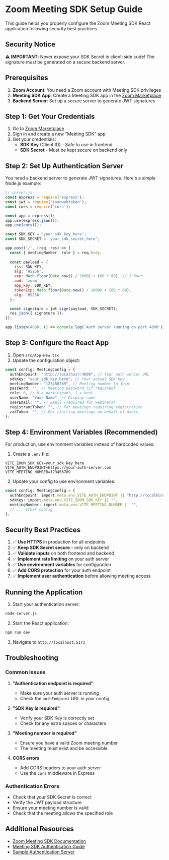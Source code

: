 # Zoom Meeting SDK Setup Guide

This guide helps you properly configure the Zoom Meeting SDK React application following security best practices.

## Security Notice

⚠️ **IMPORTANT**: Never expose your SDK Secret in client-side code! The signature must be generated on a secure backend server.

## Prerequisites

1. **Zoom Account**: You need a Zoom account with Meeting SDK privileges
2. **Meeting SDK App**: Create a Meeting SDK app in the [Zoom Marketplace](https://marketplace.zoom.us/)
3. **Backend Server**: Set up a secure server to generate JWT signatures

## Step 1: Get Your Credentials

1. Go to [Zoom Marketplace](https://marketplace.zoom.us/)
2. Sign in and create a new "Meeting SDK" app
3. Get your credentials:
   - **SDK Key** (Client ID) - Safe to use in frontend
   - **SDK Secret** - Must be kept secure on backend only

## Step 2: Set Up Authentication Server

You need a backend server to generate JWT signatures. Here's a simple Node.js example:

```javascript
// server.js
const express = require('express');
const jwt = require('jsonwebtoken');
const cors = require('cors');

const app = express();
app.use(express.json());
app.use(cors());

const SDK_KEY = 'your_sdk_key_here';
const SDK_SECRET = 'your_sdk_secret_here';

app.post('/', (req, res) => {
  const { meetingNumber, role } = req.body;
  
  const payload = {
    iss: SDK_KEY,
    alg: 'HS256',
    exp: Math.floor(Date.now() / 1000) + (60 * 60), // 1 hour
    aud: 'zoom',
    app_key: SDK_KEY,
    tokenExp: Math.floor(Date.now() / 1000) + (60 * 60),
    alg: 'HS256'
  };

  const signature = jwt.sign(payload, SDK_SECRET);
  res.json({ signature });
});

app.listen(4000, () => console.log('Auth server running on port 4000'));
```

## Step 3: Configure the React App

1. Open `src/App-New.tsx`
2. Update the configuration object:

```typescript
const config: MeetingConfig = {
  authEndpoint: "http://localhost:4000", // Your auth server URL
  sdkKey: "your_sdk_key_here", // Your actual SDK Key
  meetingNumber: "123456789", // Meeting number to join
  passWord: "", // Meeting password (if required)
  role: 0, // 0 = participant, 1 = host
  userName: "Your Name", // Display name
  userEmail: "", // Email (required for webinars)
  registrantToken: "", // For meetings requiring registration
  zakToken: "", // For starting meetings on behalf of users
};
```

## Step 4: Environment Variables (Recommended)

For production, use environment variables instead of hardcoded values:

1. Create a `.env` file:
```
VITE_ZOOM_SDK_KEY=your_sdk_key_here
VITE_AUTH_ENDPOINT=https://your-auth-server.com
VITE_MEETING_NUMBER=123456789
```

2. Update your config to use environment variables:
```typescript
const config: MeetingConfig = {
  authEndpoint: import.meta.env.VITE_AUTH_ENDPOINT || "http://localhost:4000",
  sdkKey: import.meta.env.VITE_ZOOM_SDK_KEY || "",
  meetingNumber: import.meta.env.VITE_MEETING_NUMBER || "",
  // ... other config
};
```

## Security Best Practices

1. ✅ **Use HTTPS** in production for all endpoints
2. ✅ **Keep SDK Secret secure** - only on backend
3. ✅ **Validate inputs** on both frontend and backend
4. ✅ **Implement rate limiting** on your auth server
5. ✅ **Use environment variables** for configuration
6. ✅ **Add CORS protection** for your auth endpoint
7. ✅ **Implement user authentication** before allowing meeting access

## Running the Application

1. Start your authentication server:
```bash
node server.js
```

2. Start the React application:
```bash
npm run dev
```

3. Navigate to `http://localhost:5173`

## Troubleshooting

### Common Issues

1. **"Authentication endpoint is required"**
   - Make sure your auth server is running
   - Check the `authEndpoint` URL in your config

2. **"SDK Key is required"**
   - Verify your SDK Key is correctly set
   - Check for any extra spaces or characters

3. **"Meeting number is required"**
   - Ensure you have a valid Zoom meeting number
   - The meeting must exist and be accessible

4. **CORS errors**
   - Add CORS headers to your auth server
   - Use the `cors` middleware in Express

### Authentication Errors

- Check that your SDK Secret is correct
- Verify the JWT payload structure
- Ensure your meeting number is valid
- Check that the meeting allows the specified role

## Additional Resources

- [Zoom Meeting SDK Documentation](https://developers.zoom.us/docs/meeting-sdk/)
- [Meeting SDK Authentication Guide](https://developers.zoom.us/docs/meeting-sdk/auth/)
- [Sample Authentication Server](https://github.com/zoom/meetingsdk-sample-signature-node.js)
